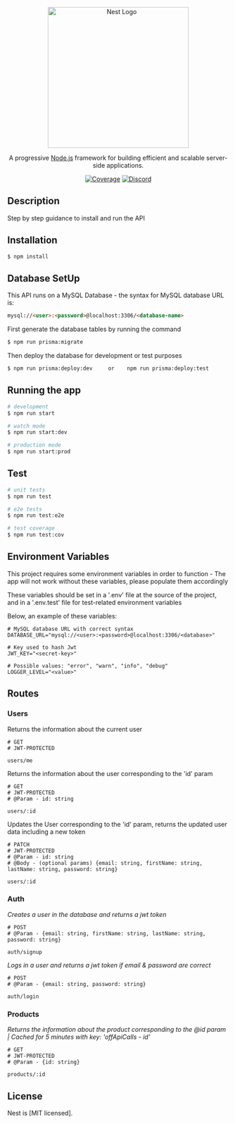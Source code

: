 <p align="center">
  <a href="http://nestjs.com/" target="blank"><img src="https://nestjs.com/img/logo_text.svg" width="320" alt="Nest Logo" /></a>
</p>

[circleci-image]: https://img.shields.io/circleci/build/github/nestjs/nest/master?token=abc123def456
[circleci-url]: https://circleci.com/gh/nestjs/nest

  <p align="center">A progressive <a href="http://nodejs.org" target="_blank">Node.js</a> framework for building efficient and scalable server-side applications.</p>
    <p align="center">
<a href="https://coveralls.io/github/nestjs/nest?branch=master" target="_blank"><img src="https://coveralls.io/repos/github/nestjs/nest/badge.svg?branch=master#9" alt="Coverage" /></a>
<a href="https://discord.gg/G7Qnnhy" target="_blank"><img src="https://img.shields.io/badge/discord-online-brightgreen.svg" alt="Discord"/></a>

## Description

Step by step guidance to install and run the API 
## Installation

```bash
$ npm install
```

## Database SetUp
This API runs on a MySQL Database - the syntax for MySQL database URL is:

```html
mysql://<user>:<password>@localhost:3306/<database-name>
```

First generate the database tables by running the command
```bash
$ npm run prisma:migrate
```

Then deploy the database for development or test purposes
```bash
$ npm run prisma:deploy:dev     or    npm run prisma:deploy:test
```

## Running the app

```bash
# development
$ npm run start

# watch mode
$ npm run start:dev

# production mode
$ npm run start:prod
```

## Test

```bash
# unit tests
$ npm run test

# e2e tests
$ npm run test:e2e

# test coverage
$ npm run test:cov
```

## Environment Variables
This project requires some environment variables in order to function -
The app will not work without these variables, please populate them accordingly

These variables should be set in a '.env' file at the source of the project, and in a '.env.test' file for test-related environment variables

Below, an example of these variables:
```dotenv
# MySQL database URL with correct syntax
DATABASE_URL="mysql://<user>:<password>@localhost:3306/<database>"

# Key used to hash Jwt
JWT_KEY="<secret-key>"

# Possible values: "error", "warn", "info", "debug"
LOGGER_LEVEL="<value>"
```


## Routes

### Users

Returns the information about the current user
```
# GET
# JWT-PROTECTED

users/me
```
Returns the information about the user corresponding to the 'id' param

```
# GET
# JWT-PROTECTED
# @Param - id: string

users/:id
```
Updates the User corresponding to the 'id' param, returns the updated user data including a new token

```
# PATCH
# JWT-PROTECTED
# @Param - id: string
# @Body - (optional params) {email: string, firstName: string, lastName: string, password: string}

users/:id
```

### Auth
_Creates a user in the database and returns a jwt token_

```
# POST
# @Param - {email: string, firstName: string, lastName: string, password: string}

auth/signup
```
_Logs in a user and returns a jwt token if email & password are correct_

```
# POST
# @Param - {email: string, password: string}

auth/login
```

### Products
_Returns the information about the product corresponding to the @id param  |   Cached for 5 minutes with key: 'offApiCalls - id'_
```
# GET
# JWT-PROTECTED
# @Param - {id: string}

products/:id
```


## License

Nest is [MIT licensed].
